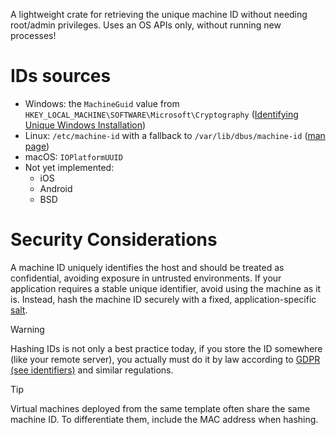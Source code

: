 A lightweight crate for retrieving the unique machine ID without needing root/admin privileges. Uses an OS APIs only, without running new processes!

# IDs sources
- Windows: the `MachineGuid` value from `HKEY_LOCAL_MACHINE\SOFTWARE\Microsoft\Cryptography` ([Identifying Unique Windows Installation](https://learn.microsoft.com/en-us/answers/questions/1489139/identifying-unique-windows-installation))
- Linux: `/etc/machine-id` with a fallback to `/var/lib/dbus/machine-id` ([man page](https://man7.org/linux/man-pages/man5/machine-id.5.html))
- macOS: `IOPlatformUUID`
- Not yet implemented:
  - iOS
  - Android
  - BSD

# Security Considerations
A machine ID uniquely identifies the host and should be treated as confidential, avoiding exposure in untrusted environments.
If your application requires a stable unique identifier, avoid using the machine as it is.
Instead, hash the machine ID securely with a fixed, application-specific [salt](https://en.wikipedia.org/wiki/Salt_(cryptography)).

> [!WARNING]  
> Hashing IDs is not only a best practice today, if you store the ID somewhere (like your remote server), you actually must do it by law according to [GDPR (see identifiers)](https://gdpr.eu/eu-gdpr-personal-data/) and similar regulations.

> [!TIP]  
> Virtual machines deployed from the same template often share the same machine ID. To differentiate them, include the MAC address when hashing.
